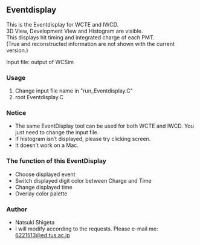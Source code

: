 ## Eventdisplay
This is the Eventdisplay for WCTE and IWCD.  
3D View, Development View and Histogram are visible.  
This displays hit timing and integrated charge of each PMT.  
(True and reconstructed information are not shown with the current version.)

Input file: output of WCSim

### Usage
1. Change input file name in "run_Eventdisplay.C"
2. root Eventdisplay.C

### Notice
* The same EventDisplay tool can be used for both WCTE and IWCD. You just need to change the input file.  
* If histogram isn’t displayed, please try clicking screen.  
* It doesn’t work on a Mac.  

### The function of this EventDisplay
* Choose displayed event  
* Switch displayed digit color between Charge and Time  
* Change displayed time  
* Overlay color palette  

### Author
* Natsuki Shigeta
* I will modify according to the requests. Please e-mail me: 6221513@ed.tus.ac.jp

